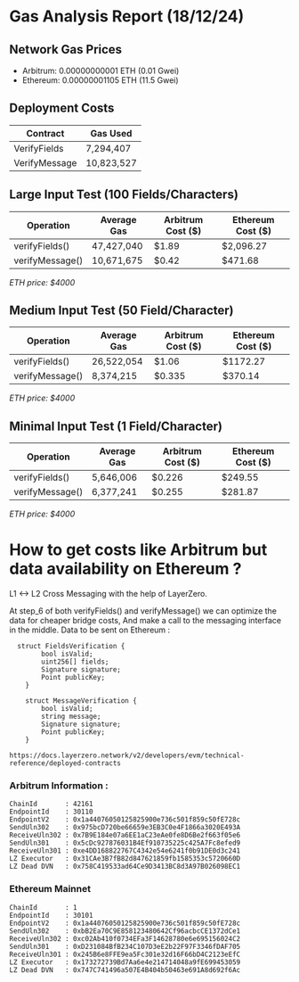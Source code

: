 # Gas Analysis Report (18/12/24)

## Network Gas Prices

- Arbitrum: 0.00000000001 ETH (0.01 Gwei)
- Ethereum: 0.00000001105 ETH (11.5 Gwei)

## Deployment Costs

| Contract      | Gas Used   |
| ------------- | ---------- |
| VerifyFields  | 7,294,407  |
| VerifyMessage | 10,823,527 |

## Large Input Test (100 Fields/Characters)

| Operation       | Average Gas | Arbitrum Cost ($) | Ethereum Cost ($) |
| --------------- | ----------- | ----------------- | ----------------- |
| verifyFields()  | 47,427,040  | $1.89             | $2,096.27         |
| verifyMessage() | 10,671,675  | $0.42             | $471.68           |

_ETH price: $4000_

## Medium Input Test (50 Field/Character)

| Operation       | Average Gas | Arbitrum Cost ($) | Ethereum Cost ($) |
| --------------- | ----------- | ----------------- | ----------------- |
| verifyFields()  | 26,522,054  | $1.06             | $1172.27          |
| verifyMessage() | 8,374,215   | $0.335            | $370.14           |

_ETH price: $4000_

## Minimal Input Test (1 Field/Character)

| Operation       | Average Gas | Arbitrum Cost ($) | Ethereum Cost ($) |
| --------------- | ----------- | ----------------- | ----------------- |
| verifyFields()  | 5,646,006   | $0.226            | $249.55           |
| verifyMessage() | 6,377,241   | $0.255            | $281.87           |

_ETH price: $4000_

# How to get costs like Arbitrum but data availability on Ethereum ?

L1 <-> L2 Cross Messaging with the help of LayerZero.

At step_6 of both verifyFields() and verifyMessage() we can optimize the data for cheaper bridge costs,
And make a call to the messaging interface in the middle.
Data to be sent on Ethereum :

```solidity
  struct FieldsVerification {
        bool isValid;
        uint256[] fields;
        Signature signature;
        Point publicKey;
    }

    struct MessageVerification {
        bool isValid;
        string message;
        Signature signature;
        Point publicKey;
    }
```

`https://docs.layerzero.network/v2/developers/evm/technical-reference/deployed-contracts`

### Arbitrum Information :

```
ChainId       : 42161
EndpointId    : 30110
EndpointV2    : 0x1a44076050125825900e736c501f859c50fE728c
SendUln302    : 0x975bcD720be66659e3EB3C0e4F1866a3020E493A
ReceiveUln302 : 0x7B9E184e07a6EE1aC23eAe0fe8D6Be2f663f05e6
SendUln301    : 0x5cDc927876031B4Ef910735225c425A7Fc8efed9
ReceiveUln301 : 0xe4DD168822767C4342e54e6241f0b91DE0d3c241
LZ Executor   : 0x31CAe3B7fB82d847621859fb1585353c5720660D
LZ Dead DVN   : 0x758C419533ad64Ce9D3413BC8d3A97B026098EC1
```

### Ethereum Mainnet

```
ChainId       : 1
EndpointId    : 30101
EndpointV2    : 0x1a44076050125825900e736c501f859c50fE728c
SendUln302    : 0xbB2Ea70C9E858123480642Cf96acbcCE1372dCe1
ReceiveUln302 : 0xc02Ab410f0734EFa3F14628780e6e695156024C2
SendUln301    : 0xD231084BfB234C107D3eE2b22F97F3346fDAF705
ReceiveUln301 : 0x245B6e8FFE9ea5Fc301e32d16F66bD4C2123eEfC
LZ Executor   : 0x173272739Bd7Aa6e4e214714048a9fE699453059
LZ Dead DVN   : 0x747C741496a507E4B404b50463e691A8d692f6Ac
```
